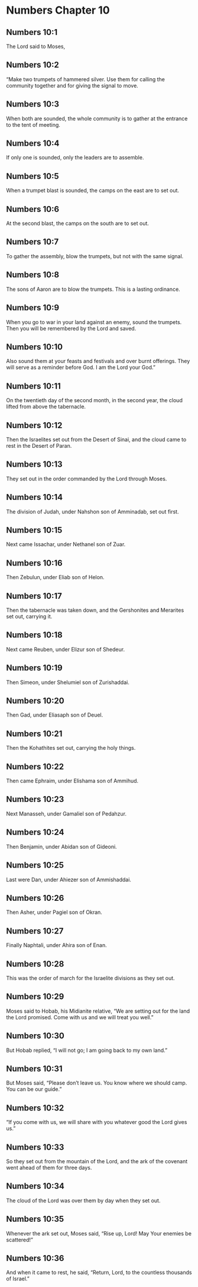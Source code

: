 # Numbers Chapter 10

## Numbers 10:1
The Lord said to Moses,

## Numbers 10:2
“Make two trumpets of hammered silver. Use them for calling the community together and for giving the signal to move.

## Numbers 10:3
When both are sounded, the whole community is to gather at the entrance to the tent of meeting.

## Numbers 10:4
If only one is sounded, only the leaders are to assemble.

## Numbers 10:5
When a trumpet blast is sounded, the camps on the east are to set out.

## Numbers 10:6
At the second blast, the camps on the south are to set out.

## Numbers 10:7
To gather the assembly, blow the trumpets, but not with the same signal.

## Numbers 10:8
The sons of Aaron are to blow the trumpets. This is a lasting ordinance.

## Numbers 10:9
When you go to war in your land against an enemy, sound the trumpets. Then you will be remembered by the Lord and saved.

## Numbers 10:10
Also sound them at your feasts and festivals and over burnt offerings. They will serve as a reminder before God. I am the Lord your God.”

## Numbers 10:11
On the twentieth day of the second month, in the second year, the cloud lifted from above the tabernacle.

## Numbers 10:12
Then the Israelites set out from the Desert of Sinai, and the cloud came to rest in the Desert of Paran.

## Numbers 10:13
They set out in the order commanded by the Lord through Moses.

## Numbers 10:14
The division of Judah, under Nahshon son of Amminadab, set out first.

## Numbers 10:15
Next came Issachar, under Nethanel son of Zuar.

## Numbers 10:16
Then Zebulun, under Eliab son of Helon.

## Numbers 10:17
Then the tabernacle was taken down, and the Gershonites and Merarites set out, carrying it.

## Numbers 10:18
Next came Reuben, under Elizur son of Shedeur.

## Numbers 10:19
Then Simeon, under Shelumiel son of Zurishaddai.

## Numbers 10:20
Then Gad, under Eliasaph son of Deuel.

## Numbers 10:21
Then the Kohathites set out, carrying the holy things.

## Numbers 10:22
Then came Ephraim, under Elishama son of Ammihud.

## Numbers 10:23
Next Manasseh, under Gamaliel son of Pedahzur.

## Numbers 10:24
Then Benjamin, under Abidan son of Gideoni.

## Numbers 10:25
Last were Dan, under Ahiezer son of Ammishaddai.

## Numbers 10:26
Then Asher, under Pagiel son of Okran.

## Numbers 10:27
Finally Naphtali, under Ahira son of Enan.

## Numbers 10:28
This was the order of march for the Israelite divisions as they set out.

## Numbers 10:29
Moses said to Hobab, his Midianite relative, “We are setting out for the land the Lord promised. Come with us and we will treat you well.”

## Numbers 10:30
But Hobab replied, “I will not go; I am going back to my own land.”

## Numbers 10:31
But Moses said, “Please don’t leave us. You know where we should camp. You can be our guide.”

## Numbers 10:32
“If you come with us, we will share with you whatever good the Lord gives us.”

## Numbers 10:33
So they set out from the mountain of the Lord, and the ark of the covenant went ahead of them for three days.

## Numbers 10:34
The cloud of the Lord was over them by day when they set out.

## Numbers 10:35
Whenever the ark set out, Moses said, “Rise up, Lord! May Your enemies be scattered!”

## Numbers 10:36
And when it came to rest, he said, “Return, Lord, to the countless thousands of Israel.”

